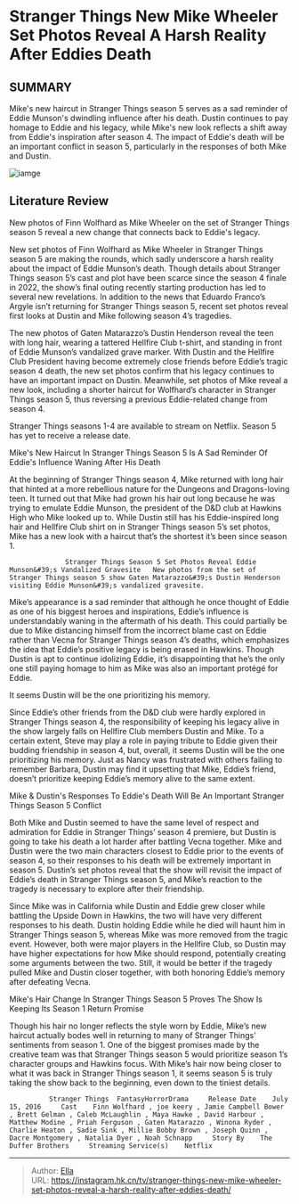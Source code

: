# Stranger Things New Mike Wheeler Set Photos Reveal A Harsh Reality After Eddies Death


## SUMMARY 



  Mike&#39;s new haircut in Stranger Things season 5 serves as a sad reminder of Eddie Munson&#39;s dwindling influence after his death.   Dustin continues to pay homage to Eddie and his legacy, while Mike&#39;s new look reflects a shift away from Eddie&#39;s inspiration after season 4.   The impact of Eddie&#39;s death will be an important conflict in season 5, particularly in the responses of both Mike and Dustin.  

![iamge](https://static1.srcdn.com/wordpress/wp-content/uploads/2024/01/finn-wolfhard-as-mike-wheeler-joseph-quinn-as-eddie-munson-from-stranger-things.jpg)

## Literature Review

New photos of Finn Wolfhard as Mike Wheeler on the set of Stranger Things season 5 reveal a new change that connects back to Eddie&#39;s legacy.




New set photos of Finn Wolfhard as Mike Wheeler in Stranger Things season 5 are making the rounds, which sadly underscore a harsh reality about the impact of Eddie Munson’s death. Though details about Stranger Things season 5’s cast and plot have been scarce since the season 4 finale in 2022, the show’s final outing recently starting production has led to several new revelations. In addition to the news that Eduardo Franco’s Argyle isn’t returning for Stranger Things season 5, recent set photos reveal first looks at Dustin and Mike following season 4’s tragedies.




The new photos of Gaten Matarazzo’s Dustin Henderson reveal the teen with long hair, wearing a tattered Hellfire Club t-shirt, and standing in front of Eddie Munson’s vandalized grave marker. With Dustin and the Hellfire Club President having become extremely close friends before Eddie’s tragic season 4 death, the new set photos confirm that his legacy continues to have an important impact on Dustin. Meanwhile, set photos of Mike reveal a new look, including a shorter haircut for Wolfhard’s character in Stranger Things season 5, thus reversing a previous Eddie-related change from season 4.



Stranger Things seasons 1-4 are available to stream on Netflix. Season 5 has yet to receive a release date.





 Mike&#39;s New Haircut In Stranger Things Season 5 Is A Sad Reminder Of Eddie&#39;s Influence Waning After His Death 
         




At the beginning of Stranger Things season 4, Mike returned with long hair that hinted at a more rebellious nature for the Dungeons and Dragons-loving teen. It turned out that Mike had grown his hair out long because he was trying to emulate Eddie Munson, the president of the D&amp;D club at Hawkins High who Mike looked up to. While Dustin still has his Eddie-inspired long hair and Hellfire Club shirt on in Stranger Things season 5’s set photos, Mike has a new look with a haircut that’s the shortest it’s been since season 1.

                  Stranger Things Season 5 Set Photos Reveal Eddie Munson&#39;s Vandalized Gravesite   New photos from the set of Stranger Things season 5 show Gaten Matarazzo&#39;s Dustin Henderson visiting Eddie Munson&#39;s vandalized gravesite.   

Mike’s appearance is a sad reminder that although he once thought of Eddie as one of his biggest heroes and inspirations, Eddie’s influence is understandably waning in the aftermath of his death. This could partially be due to Mike distancing himself from the incorrect blame cast on Eddie rather than Vecna for Stranger Things season 4’s deaths, which emphasizes the idea that Eddie’s positive legacy is being erased in Hawkins. Though Dustin is apt to continue idolizing Eddie, it’s disappointing that he’s the only one still paying homage to him as Mike was also an important protégé for Eddie.






It seems Dustin will be the one prioritizing his memory.




Since Eddie’s other friends from the D&amp;D club were hardly explored in Stranger Things season 4, the responsibility of keeping his legacy alive in the show largely falls on Hellfire Club members Dustin and Mike. To a certain extent, Steve may play a role in paying tribute to Eddie given their budding friendship in season 4, but, overall, it seems Dustin will be the one prioritizing his memory. Just as Nancy was frustrated with others failing to remember Barbara, Dustin may find it upsetting that Mike, Eddie’s friend, doesn’t prioritize keeping Eddie’s memory alive to the same extent.



 Mike &amp; Dustin&#39;s Responses To Eddie&#39;s Death Will Be An Important Stranger Things Season 5 Conflict 
          




Both Mike and Dustin seemed to have the same level of respect and admiration for Eddie in Stranger Things’ season 4 premiere, but Dustin is going to take his death a lot harder after battling Vecna together. Mike and Dustin were the two main characters closest to Eddie prior to the events of season 4, so their responses to his death will be extremely important in season 5. Dustin’s set photos reveal that the show will revisit the impact of Eddie’s death in Stranger Things season 5, and Mike’s reaction to the tragedy is necessary to explore after their friendship.

Since Mike was in California while Dustin and Eddie grew closer while battling the Upside Down in Hawkins, the two will have very different responses to his death. Dustin holding Eddie while he died will haunt him in Stranger Things season 5, whereas Mike was more removed from the tragic event. However, both were major players in the Hellfire Club, so Dustin may have higher expectations for how Mike should respond, potentially creating some arguments between the two. Still, it would be better if the tragedy pulled Mike and Dustin closer together, with both honoring Eddie’s memory after defeating Vecna.






 Mike&#39;s Hair Change In Stranger Things Season 5 Proves The Show Is Keeping Its Season 1 Return Promise 
          

Though his hair no longer reflects the style worn by Eddie, Mike’s new haircut actually bodes well in returning to many of Stranger Things’ sentiments from season 1. One of the biggest promises made by the creative team was that Stranger Things season 5 would prioritize season 1’s character groups and Hawkins focus. With Mike’s hair now being closer to what it was back in Stranger Things season 1, it seems season 5 is truly taking the show back to the beginning, even down to the tiniest details.

              Stranger Things  FantasyHorrorDrama     Release Date    July 15, 2016     Cast    Finn Wolfhard , joe keery , Jamie Campbell Bower , Brett Gelman , Caleb McLaughlin , Maya Hawke , David Harbour , Matthew Modine , Priah Ferguson , Gaten Matarazzo , Winona Ryder , Charlie Heaton , Sadie Sink , Millie Bobby Brown , Joseph Quinn , Dacre Montgomery , Natalia Dyer , Noah Schnapp     Story By    The Duffer Brothers     Streaming Service(s)    Netflix      





---

> Author: [Ella](https://instagram.hk.cn/)  
> URL: https://instagram.hk.cn/tv/stranger-things-new-mike-wheeler-set-photos-reveal-a-harsh-reality-after-eddies-death/  

